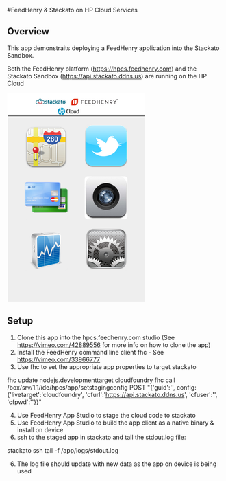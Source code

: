 #FeedHenry & Stackato on HP Cloud Services

## Overview

This app demonstraits deploying a FeedHenry application into the Stackato Sandbox.

Both the FeedHenry platform (https://hpcs.feedhenry.com) and the Stackato Sandbox (https://api.stackato.ddns.us) are running on the HP Cloud 

![](https://github.com/johnfriz/HP-Sencha-Demo/raw/stackato/docs/HomeView.png)

## Setup
1. Clone this app into the hpcs.feedhenry.com studio (See https://vimeo.com/42889556 for more info on how to clone the app) 
2. Install the FeedHenry command line client fhc - See https://vimeo.com/33966777
3. Use fhc to set the appropriate app properties to target stackato
        
  fhc update <APP GUID> nodejs.developmenttarget cloudfoundry
  fhc call /box/srv/1.1/ide/hpcs/app/setstagingconfig POST "{'guid':'<APP GUID>', config:{'livetarget':'cloudfoundry', 'cfurl':'https://api.stackato.ddns.us', 'cfuser':'<STACKATO USER>', 'cfpwd':'<STACKATO PASSWORD>'}}"

4. Use FeedHenry App Studio to stage the cloud code to stackato
5. Use FeedHenry App Studio to build the app client as a native binary & install on device
5. ssh to the staged app in stackato and tail the stdout.log file:

  stackato ssh <STAGED APP IDENTIFIER>
  tail -f /app/logs/stdout.log

6. The log file should update with new data as the app on device is being used